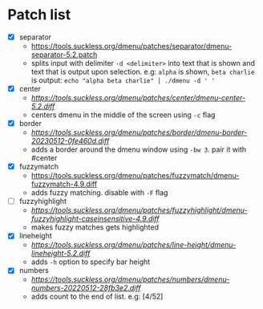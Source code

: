 # Patch list


- [x] separator
    + https://tools.suckless.org/dmenu/patches/separator/dmenu-separator-5.2.patch
    + splits input with delimiter `-d <delimiter>` into text that is shown and
      text that is output upon selection. e.g: `alpha` is shown, `beta charlie` 
      is output: `echo "alpha beta charlie" | ./dmenu -d ' '`
- [x] center
    + *https://tools.suckless.org/dmenu/patches/center/dmenu-center-5.2.diff*
    + centers dmenu in the middle of the screen using `-c` flag
- [x] border
    + *https://tools.suckless.org/dmenu/patches/border/dmenu-border-20230512-0fe460d.diff*
    + adds a border around the dmenu window using `-bw 3`. pair it with #center
- [x] fuzzymatch
    + https://tools.suckless.org/dmenu/patches/fuzzymatch/dmenu-fuzzymatch-4.9.diff
    + adds fuzzy matching. disable with `-F` flag
- [ ] fuzzyhighlight
    + *https://tools.suckless.org/dmenu/patches/fuzzyhighlight/dmenu-fuzzyhighlight-caseinsensitive-4.9.diff*
    + makes fuzzy matches gets highlighted
- [x] lineheight
    + *https://tools.suckless.org/dmenu/patches/line-height/dmenu-lineheight-5.2.diff*
    + adds `-h` option to specify bar height
- [x] numbers
    + *https://tools.suckless.org/dmenu/patches/numbers/dmenu-numbers-20220512-28fb3e2.diff*
    + adds count to the end of list. e.g: [4/52]
